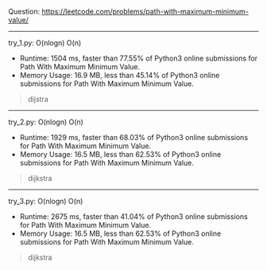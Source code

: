 Question: https://leetcode.com/problems/path-with-maximum-minimum-value/

---

try_1.py: O(nlogn) O(n)

* Runtime: 1504 ms, faster than 77.55% of Python3 online submissions for Path With Maximum Minimum Value.
* Memory Usage: 16.9 MB, less than 45.14% of Python3 online submissions for Path With Maximum Minimum Value.

> dijstra

---

try_2.py: O(nlogn) O(n)

* Runtime: 1929 ms, faster than 68.03% of Python3 online submissions for Path With Maximum Minimum Value.
* Memory Usage: 16.5 MB, less than 62.53% of Python3 online submissions for Path With Maximum Minimum Value.

> dijkstra

---

try_3.py: O(nlogn) O(n)

* Runtime: 2675 ms, faster than 41.04% of Python3 online submissions for Path With Maximum Minimum Value.
* Memory Usage: 16.5 MB, less than 62.53% of Python3 online submissions for Path With Maximum Minimum Value.

> dijkstra